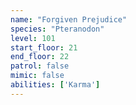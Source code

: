 ```yaml
---
name: "Forgiven Prejudice"
species: "Pteranodon"
level: 101
start_floor: 21
end_floor: 22
patrol: false
mimic: false
abilities: ['Karma']
---
```

